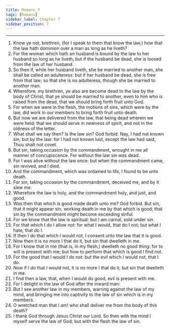 ```yaml
---
title: Romans 7
tags: [Romans]
sidebar_label: Chapter 7
sidebar_position: 7
---
```


---
1. Know ye not, brethren, (for I speak to them that know the law,) how that the law hath dominion over a man as long as he liveth?
2. For the woman which hath an husband is bound by the law to her husband so long as he liveth; but if the husband be dead, she is loosed from the law of her husband.
3. So then if, while her husband liveth, she be married to another man, she shall be called an adulteress: but if her husband be dead, she is free from that law; so that she is no adulteress, though she be married to another man.
4. Wherefore, my brethren, ye also are become dead to the law by the body of Christ; that ye should be married to another, even to him who is raised from the dead, that we should bring forth fruit unto God.
5. For when we were in the flesh, the motions of sins, which were by the law, did work in our members to bring forth fruit unto death.
6. But now we are delivered from the law, that being dead wherein we were held; that we should serve in newness of spirit, and not in the oldness of the letter.
7. What shall we say then? Is the law sin? God forbid. Nay, I had not known sin, but by the law: for I had not known lust, except the law had said, Thou shalt not covet.
8. But sin, taking occasion by the commandment, wrought in me all manner of concupiscence. For without the law sin was dead.
9. For I was alive without the law once: but when the commandment came, sin revived, and I died.
10. And the commandment, which was ordained to life, I found to be unto death.
11. For sin, taking occasion by the commandment, deceived me, and by it slew me.
12. Wherefore the law is holy, and the commandment holy, and just, and good.
13. Was then that which is good made death unto me? God forbid. But sin, that it might appear sin, working death in me by that which is good; that sin by the commandment might become exceeding sinful.
14. For we know that the law is spiritual: but I am carnal, sold under sin.
15. For that which I do I allow not: for what I would, that do I not; but what I hate, that do I.
16. If then I do that which I would not, I consent unto the law that it is good.
17. Now then it is no more I that do it, but sin that dwelleth in me.
18. For I know that in me (that is, in my flesh,) dwelleth no good thing: for to will is present with me; but how to perform that which is good I find not.
19. For the good that I would I do not: but the evil which I would not, that I do.
20. Now if I do that I would not, it is no more I that do it, but sin that dwelleth in me.
21. I find then a law, that, when I would do good, evil is present with me.
22. For I delight in the law of God after the inward man:
23. But I see another law in my members, warring against the law of my mind, and bringing me into captivity to the law of sin which is in my members.
24. O wretched man that I am! who shall deliver me from the body of this death?
25. I thank God through Jesus Christ our Lord. So then with the mind I myself serve the law of God; but with the flesh the law of sin.